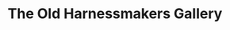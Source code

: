 ---
title: "The Old Harnessmakers Gallery"
url: /harleston/the-old-harnessmakers-gallery/
shop: gift
---